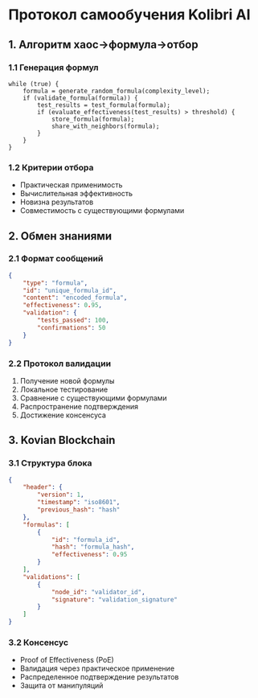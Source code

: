 # Протокол самообучения Kolibri AI

## 1. Алгоритм хаос→формула→отбор

### 1.1 Генерация формул
```
while (true) {
    formula = generate_random_formula(complexity_level);
    if (validate_formula(formula)) {
        test_results = test_formula(formula);
        if (evaluate_effectiveness(test_results) > threshold) {
            store_formula(formula);
            share_with_neighbors(formula);
        }
    }
}
```

### 1.2 Критерии отбора
- Практическая применимость
- Вычислительная эффективность
- Новизна результатов
- Совместимость с существующими формулами

## 2. Обмен знаниями

### 2.1 Формат сообщений
```json
{
    "type": "formula",
    "id": "unique_formula_id",
    "content": "encoded_formula",
    "effectiveness": 0.95,
    "validation": {
        "tests_passed": 100,
        "confirmations": 50
    }
}
```

### 2.2 Протокол валидации
1. Получение новой формулы
2. Локальное тестирование
3. Сравнение с существующими формулами
4. Распространение подтверждения
5. Достижение консенсуса

## 3. Kovian Blockchain

### 3.1 Структура блока
```json
{
    "header": {
        "version": 1,
        "timestamp": "iso8601",
        "previous_hash": "hash"
    },
    "formulas": [
        {
            "id": "formula_id",
            "hash": "formula_hash",
            "effectiveness": 0.95
        }
    ],
    "validations": [
        {
            "node_id": "validator_id",
            "signature": "validation_signature"
        }
    ]
}
```

### 3.2 Консенсус
- Proof of Effectiveness (PoE)
- Валидация через практическое применение
- Распределенное подтверждение результатов
- Защита от манипуляций
